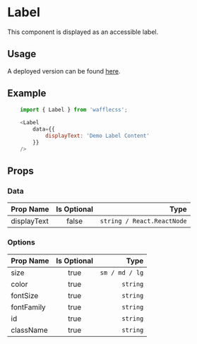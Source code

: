 # Label
This component is displayed as an accessible label.

## Usage

A deployed version can be found [here](https://wafflecss-jithinqw.vercel.app/?path=/story/label--default-label).

## Example

```javascript
    import { Label } from 'wafflecss';
    
    <Label 
        data={{
            displayText: 'Demo Label Content'
        }}
    />
```

## Props

### Data

| Prop Name   |Is Optional    |  Type |
|----------|:-------------:|------:|
| displayText |  false | `string / React.ReactNode` |

### Options

| Prop Name   |Is Optional    |  Type |
|----------|:-------------:|------:|
| size |  true | `sm / md / lg` |
| color |  true | `string` |
| fontSize |  true | `string` |
| fontFamily |  true | `string` |
| id |  true | `string` |
| className |  true | `string` |
